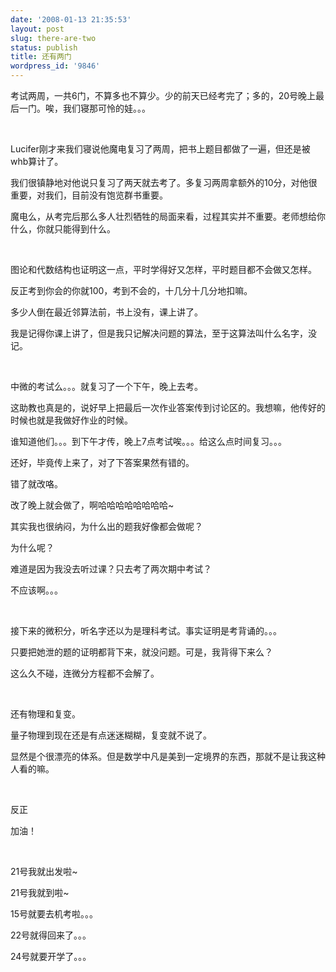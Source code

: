 ```yaml
---
date: '2008-01-13 21:35:53'
layout: post
slug: there-are-two
status: publish
title: 还有两门
wordpress_id: '9846'
---
```


考试两周，一共6门，不算多也不算少。少的前天已经考完了；多的，20号晚上最后一门。唉，我们寝那可怜的娃。。。


 


Lucifer刚才来我们寝说他魔电复习了两周，把书上题目都做了一遍，但还是被whb算计了。


我们很镇静地对他说只复习了两天就去考了。多复习两周拿额外的10分，对他很重要，对我们，目前没有饱览群书重要。


魔电么，从考完后那么多人壮烈牺牲的局面来看，过程其实并不重要。老师想给你什么，你就只能得到什么。


 


图论和代数结构也证明这一点，平时学得好又怎样，平时题目都不会做又怎样。


反正考到你会的你就100，考到不会的，十几分十几分地扣嘛。


多少人倒在最近邻算法前，书上没有，课上讲了。


我是记得你课上讲了，但是我只记解决问题的算法，至于这算法叫什么名字，没记。


 


中微的考试么。。。就复习了一个下午，晚上去考。


这助教也真是的，说好早上把最后一次作业答案传到讨论区的。我想嘛，他传好的时候也就是我做好作业的时候。


谁知道他们。。。到下午才传，晚上7点考试唉。。。给这么点时间复习。。。


还好，毕竟传上来了，对了下答案果然有错的。


错了就改咯。


改了晚上就会做了，啊哈哈哈哈哈哈哈哈~


其实我也很纳闷，为什么出的题我好像都会做呢？


为什么呢？


难道是因为我没去听过课？只去考了两次期中考试？


不应该啊。。。


 


接下来的微积分，听名字还以为是理科考试。事实证明是考背诵的。。。


只要把她泄的题的证明都背下来，就没问题。可是，我背得下来么？


这么久不碰，连微分方程都不会解了。


 


还有物理和复变。


量子物理到现在还是有点迷迷糊糊，复变就不说了。


显然是个很漂亮的体系。但是数学中凡是美到一定境界的东西，那就不是让我这种人看的嘛。


 


反正


加油！


 


21号我就出发啦~


21号我就到啦~


15号就要去机考啦。。。


22号就得回来了。。。


24号就要开学了。。。
